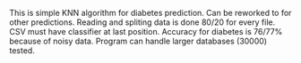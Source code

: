 This is simple KNN algorithm for diabetes prediction. Can be reworked to for other predictions. Reading and spliting data is done 80/20 for every file. CSV must have classifier at last position. Accuracy for diabetes is 76/77% because of noisy data. Program can handle larger databases (30000) tested.